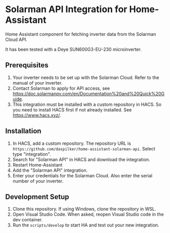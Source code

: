 Solarman API Integration for Home-Assistant
===========================================

Home Assistant component for fetching inverter data from the Solarman Cloud API.

It has been tested with a Deye SUN600G3-EU-230 microinverter.

Prerequisites
-------------

1. Your inverter needs to be set up with the Solarman Cloud. Refer to the manual of your inverter.
2. Contact Solarman to apply for API access, see https://doc.solarmanpv.com/en/Documentation%20and%20Quick%20Guide.
3. This integration must be installed with a custom repository in HACS. So you need to install HACS first if not already
installed. See https://www.hacs.xyz/.

Installation
------------

1. In HACS, add a custom repository. The repository URL is `https://github.com/daspilker/home-assistant-solarman-api`.
   Select type "integration".
2. Search for "Solarman API" in HACS and download the integration.
3. Restart Home-Assistant
4. Add the "Solarman API" integration.
5. Enter your credentials for the Solarman Cloud. Also enter the serial number of your inverter.

Development Setup
-----------------

1. Clone this repository. If using Windows, clone the repository in WSL.
2. Open Visual Studio Code. When asked, reopen Visual Studio code in the dev container.
3. Run the `scripts/develop` to start HA and test out your new integration.
